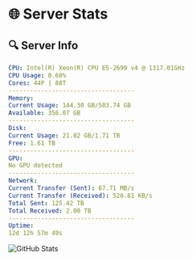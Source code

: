 # 🌐 Server Stats
## 🔍 Server Info
```yaml
CPU: Intel(R) Xeon(R) CPU E5-2699 v4 @ 1317.01GHz
CPU Usage: 0.60%
Cores: 44P | 88T
-----------------------------------
Memory:
Current Usage: 144.30 GB/503.74 GB
Available: 356.07 GB
-----------------------------------
Disk:
Current Usage: 21.02 GB/1.71 TB
Free: 1.61 TB
-----------------------------------
GPU:
No GPU detected
-----------------------------------
Network:
Current Transfer (Sent): 67.71 MB/s
Current Transfer (Received): 526.81 KB/s
Total Sent: 125.42 TB
Total Received: 2.00 TB
-----------------------------------
Uptime:
12d 12h 57m 49s
```
![GitHub Stats](https://img.shields.io/badge/Updated-2025-02-20_11:41:07-blue)